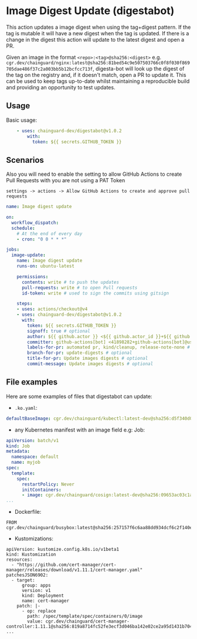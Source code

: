 # Image Digest Update (digestabot)

This action updates a image digest when using the tag+digest pattern.
If the tag is mutable it will have a new digest when the tag is updated.
If there is a change in the digest this action will update to the latest digest
and open a PR.

Given an image in the format `<repo>:<tag>@sha256:<digest>`
e.g. `cgr.dev/chainguard/nginx:latest@sha256:81bed54c9e507503766c0f8f030f869705dae486f37c2a003bb5b12bcfcc713f`, digesta-bot
will look up the digest of the tag on the registry and,
if it doesn't match, open a PR to update it.
This can be used to keep tags up-to-date whilst maintaining a reproducible build and providing an opportunity to test updates.

## Usage

Basic usage:

```yaml
    - uses: chainguard-dev/digestabot@v1.0.2
        with:
          token: ${{ secrets.GITHUB_TOKEN }}
```

## Scenarios

Also you will need to enable the setting to allow GitHub Actions to create Pull Requests with you are not using a PAT Token

```
settings -> actions -> Allow GitHub Actions to create and approve pull requests
```

```yaml
name: Image digest update

on:
  workflow_dispatch:
  schedule:
    # At the end of every day
    - cron: "0 0 * * *"

jobs:
  image-update:
    name: Image digest update
    runs-on: ubuntu-latest

    permissions:
      contents: write # to push the updates
      pull-requests: write # to open Pull requests
      id-token: write # used to sign the commits using gitsign

    steps:
    - uses: actions/checkout@v4
    - uses: chainguard-dev/digestabot@v1.0.2
      with:
        token: ${{ secrets.GITHUB_TOKEN }}
        signoff: true # optional
        author: ${{ github.actor }} <${{ github.actor_id }}+${{ github.actor }}@users.noreply.github.com> # optional
        committer: github-actions[bot] <41898282+github-actions[bot]@users.noreply.github.com> # optional
        labels-for-pr: automated pr, kind/cleanup, release-note-none # optional
        branch-for-pr: update-digests # optional
        title-for-pr: Update images digests # optional
        commit-message: Update images digests # optional
```

## File examples

Here are some examples of files that digestabot can update:

- `.ko.yaml`:

```yaml
defaultBaseImage: cgr.dev/chainguard/kubectl:latest-dev@sha256:d5f340d044438351413d6cb110f6f8a2abc45a7149aa53e6ade719f069fc3b0a
```

- any Kubernetes manifest with an image field e.g: Job:

```yaml
apiVersion: batch/v1
kind: Job
metadata:
  namespace: default
  name: myjob
spec:
  template:
    spec:
      restartPolicy: Never
      initContainers:
      - image: cgr.dev/chainguard/cosign:latest-dev@sha256:09653ac03c1ac1502c3e3a8831ee79252414e4d659b423b71fb7ed8b097e9c88
...
```

- Dockerfile:

```
FROM cgr.dev/chainguard/busybox:latest@sha256:257157f6c6aa88dd934dcf6c2f140e42c2653207302788c0ed3bebb91c5311e1
```

- Kustomizations:

```
apiVersion: kustomize.config.k8s.io/v1beta1
kind: Kustomization
resources:
  - "https://github.com/cert-manager/cert-manager/releases/download/v1.11.1/cert-manager.yaml"
patchesJSON6902:
  - target:
      group: apps
      version: v1
      kind: Deployment
      name: cert-manager
    patch: |-
      - op: replace
        path: /spec/template/spec/containers/0/image
        value: cgr.dev/chainguard/cert-manager-controller:1.11.1@sha256:819a8714fc52fe3ecf3d046ba142e02ce2a95d1431b7047b358d23df6759de6c
...
```
